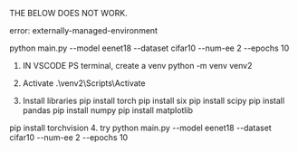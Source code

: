 <!-- 1. Open WSL and cd to this folder 
cd /mnt/c/Users/ellia/OneDrive/Desktop/NUS_FYP_github/eenets_pytorch_et/ -->

THE BELOW DOES NOT WORK. 
<!-- 2. Can't run your program until you set up the requirements but it is an externally managed environment
3. Make a venv
sudo apt update
sudo apt install python3-venv

python3 -m venv venv
source venv/bin/activate

4. Get the requirements installed in the venv 
pip install -r requirements.txt
(still does not work)

5. Install the requirements individually in venv
apt install python3-scipy
apt install python3-six
apt install python3-pandas
apt install python3-numpy
apt install python3-matplotlib


6. run the python command (see the README)
TEST
$  -->
error: externally-managed-environment


<!-- - NEED TO INSTALL THE PACKAGES MANUALLY OUTSIDE IN WSL.  -->




python main.py --model eenet18 --dataset cifar10 --num-ee 2 --epochs 10
<!-- source venv/bin/activate -->

<!-- END. deactivate virtual env  -->



1. IN VSCODE PS terminal, create a venv
python -m venv venv2
2. Activate 
.\venv2\Scripts\Activate

3. Install libraries
pip install torch
pip install six
pip install scipy
pip install pandas
pip install numpy
pip install matplotlib

pip install torchvision
4. try
python main.py --model eenet18 --dataset cifar10 --num-ee 2 --epochs 10

